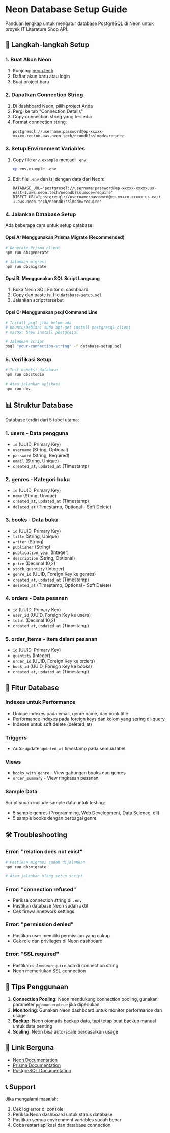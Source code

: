 # Neon Database Setup Guide

Panduan lengkap untuk mengatur database PostgreSQL di Neon untuk proyek IT Literature Shop API.

## 🚀 Langkah-langkah Setup

### 1. Buat Akun Neon
1. Kunjungi [neon.tech](https://neon.tech)
2. Daftar akun baru atau login
3. Buat project baru

### 2. Dapatkan Connection String
1. Di dashboard Neon, pilih project Anda
2. Pergi ke tab "Connection Details"
3. Copy connection string yang tersedia
4. Format connection string:
   ```
   postgresql://username:password@ep-xxxxx-xxxxx.region.aws.neon.tech/neondb?sslmode=require
   ```

### 3. Setup Environment Variables
1. Copy file `env.example` menjadi `.env`:
   ```bash
   cp env.example .env
   ```

2. Edit file `.env` dan isi dengan data dari Neon:
   ```env
   DATABASE_URL="postgresql://username:password@ep-xxxxx-xxxxx.us-east-1.aws.neon.tech/neondb?sslmode=require"
   DIRECT_URL="postgresql://username:password@ep-xxxxx-xxxxx.us-east-1.aws.neon.tech/neondb?sslmode=require"
   ```

### 4. Jalankan Database Setup
Ada beberapa cara untuk setup database:

#### Opsi A: Menggunakan Prisma Migrate (Recommended)
```bash
# Generate Prisma client
npm run db:generate

# Jalankan migrasi
npm run db:migrate
```

#### Opsi B: Menggunakan SQL Script Langsung
1. Buka Neon SQL Editor di dashboard
2. Copy dan paste isi file `database-setup.sql`
3. Jalankan script tersebut

#### Opsi C: Menggunakan psql Command Line
```bash
# Install psql jika belum ada
# Ubuntu/Debian: sudo apt-get install postgresql-client
# macOS: brew install postgresql

# Jalankan script
psql "your-connection-string" -f database-setup.sql
```

### 5. Verifikasi Setup
```bash
# Test koneksi database
npm run db:studio

# Atau jalankan aplikasi
npm run dev
```

## 📊 Struktur Database

Database terdiri dari 5 tabel utama:

### 1. **users** - Data pengguna
- `id` (UUID, Primary Key)
- `username` (String, Optional)
- `password` (String, Required)
- `email` (String, Unique)
- `created_at`, `updated_at` (Timestamp)

### 2. **genres** - Kategori buku
- `id` (UUID, Primary Key)
- `name` (String, Unique)
- `created_at`, `updated_at` (Timestamp)
- `deleted_at` (Timestamp, Optional - Soft Delete)

### 3. **books** - Data buku
- `id` (UUID, Primary Key)
- `title` (String, Unique)
- `writer` (String)
- `publisher` (String)
- `publication_year` (Integer)
- `description` (String, Optional)
- `price` (Decimal 10,2)
- `stock_quantity` (Integer)
- `genre_id` (UUID, Foreign Key ke genres)
- `created_at`, `updated_at` (Timestamp)
- `deleted_at` (Timestamp, Optional - Soft Delete)

### 4. **orders** - Data pesanan
- `id` (UUID, Primary Key)
- `user_id` (UUID, Foreign Key ke users)
- `total` (Decimal 10,2)
- `created_at`, `updated_at` (Timestamp)

### 5. **order_items** - Item dalam pesanan
- `id` (UUID, Primary Key)
- `quantity` (Integer)
- `order_id` (UUID, Foreign Key ke orders)
- `book_id` (UUID, Foreign Key ke books)
- `created_at`, `updated_at` (Timestamp)

## 🔧 Fitur Database

### Indexes untuk Performance
- Unique indexes pada email, genre name, dan book title
- Performance indexes pada foreign keys dan kolom yang sering di-query
- Indexes untuk soft delete (deleted_at)

### Triggers
- Auto-update `updated_at` timestamp pada semua tabel

### Views
- `books_with_genre` - View gabungan books dan genres
- `order_summary` - View ringkasan pesanan

### Sample Data
Script sudah include sample data untuk testing:
- 5 sample genres (Programming, Web Development, Data Science, dll)
- 5 sample books dengan berbagai genre

## 🛠️ Troubleshooting

### Error: "relation does not exist"
```bash
# Pastikan migrasi sudah dijalankan
npm run db:migrate

# Atau jalankan ulang setup script
```

### Error: "connection refused"
- Periksa connection string di `.env`
- Pastikan database Neon sudah aktif
- Cek firewall/network settings

### Error: "permission denied"
- Pastikan user memiliki permission yang cukup
- Cek role dan privileges di Neon dashboard

### Error: "SSL required"
- Pastikan `sslmode=require` ada di connection string
- Neon memerlukan SSL connection

## 📝 Tips Penggunaan

1. **Connection Pooling**: Neon mendukung connection pooling, gunakan parameter `pgbouncer=true` jika diperlukan
2. **Monitoring**: Gunakan Neon dashboard untuk monitor performance dan usage
3. **Backup**: Neon otomatis backup data, tapi tetap buat backup manual untuk data penting
4. **Scaling**: Neon bisa auto-scale berdasarkan usage

## 🔗 Link Berguna

- [Neon Documentation](https://neon.tech/docs)
- [Prisma Documentation](https://www.prisma.io/docs)
- [PostgreSQL Documentation](https://www.postgresql.org/docs/)

## 📞 Support

Jika mengalami masalah:
1. Cek log error di console
2. Periksa Neon dashboard untuk status database
3. Pastikan semua environment variables sudah benar
4. Coba restart aplikasi dan database connection
